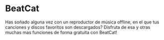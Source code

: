 # BeatCat
Has soñado alguna vez con un reproductor de música offline, en el que tus canciones y discos favoritos son descargados? Disfruta de esa y otras muchas mas funciones de forma gratuita con BeatCat!
